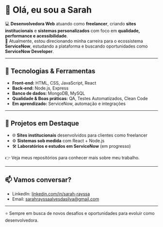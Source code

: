 # 👋 Olá, eu sou a Sarah

💻 **Desenvolvedora Web** atuando como **freelancer**, criando **sites institucionais** e **sistemas personalizados** com foco em **qualidade, performance e acessibilidade**.  
🚀 Atualmente, estou direcionando minha carreira para o ecossistema **ServiceNow**, estudando a plataforma e buscando oportunidades como **ServiceNow Developer**.  

---

## 🚀 Tecnologias & Ferramentas
- **Front-end:** HTML, CSS, JavaScript, React  
- **Back-end:** Node.js, Express  
- **Banco de dados:** MongoDB, MySQL  
- **Qualidade & Boas práticas:** QA, Testes Automatizados, Clean Code  
- **Em aprendizado:** ServiceNow, automação e integrações  

---

## 📌 Projetos em Destaque
- 🌐 **Sites institucionais** desenvolvidos para clientes como freelancer  
- ⚙️ **Sistemas sob medida** com React + Node.js  
- 🛠️ **Laboratórios e estudos em ServiceNow** (em progresso)  

👉 Veja meus repositórios para conhecer mais sobre meu trabalho.

---

## 📫 Vamos conversar?
- LinkedIn: [linkedin.com/in/sarah-rayssa](https://www.linkedin.com/in/sarah-rayssa/)  
- Email: sarahrayssaalvesdasilva@gmail.com  

---
⭐️ Sempre em busca de novos desafios e oportunidades para evoluir como desenvolvedora.
